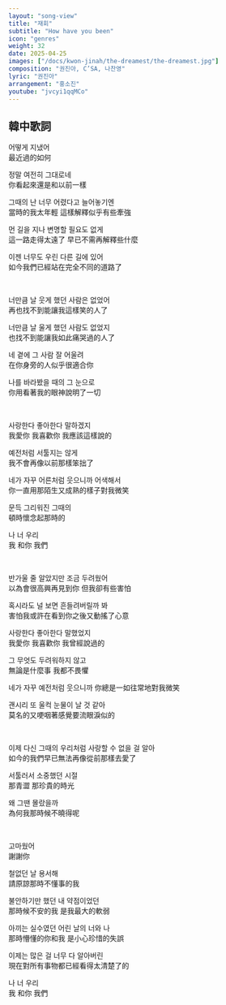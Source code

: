 ```yaml
---
layout: "song-view"
title: "재회"
subtitle: "How have you been"
icon: "genres"
weight: 32
date: 2025-04-25
images: ["/docs/kwon-jinah/the-dreamest/the-dreamest.jpg"]
composition: "권진아, C’SA, 나찬영"
lyric: "권진아"
arrangement: "홍소진"
youtube: "jvcyi1qqMCo"
---
```


## 韓中歌詞

어떻게 지냈어  
最近過的如何  

정말 여전히 그대로네  
你看起來還是和以前一樣  

그때의 난 너무 어렸다고 늘어놓기엔  
當時的我太年輕 這樣解釋似乎有些牽強  

먼 길을 지나 변명할 필요도 없게  
這一路走得太遠了 早已不需再解釋些什麼  

이젠 너무도 우린 다른 길에 있어  
如今我們已經站在完全不同的道路了

<br>

너만큼 날 웃게 했던 사람은 없었어  
再也找不到能讓我這樣笑的人了  

너만큼 날 울게 했던 사람도 없었지  
也找不到能讓我如此痛哭過的人了  

네 곁에 그 사람 잘 어울려  
在你身旁的人似乎很適合你  

나를 바라봤을 때의 그 눈으로  
你用看著我的眼神說明了一切  

<br>

사랑한다 좋아한다 말하겠지  
我愛你 我喜歡你 我應該這樣說的  

예전처럼 서툴지는 않게  
我不會再像以前那樣笨拙了  

네가 자꾸 어른처럼 웃으니까 어색해서  
你一直用那陌生又成熟的樣子對我微笑  

문득 그리워진 그때의  
頓時懷念起那時的  

나 너 우리  
我 和你 我們  

<br>

반가울 줄 알았지만 조금 두려웠어  
以為會很高興再見到你 但我卻有些害怕  

혹시라도 널 보면 흔들려버릴까 봐  
害怕我或許在看到你之後又動搖了心意  

사랑한다 좋아한다 말했었지  
我愛你 我喜歡你 我曾經說過的  

그 무엇도 두려워하지 않고  
無論是什麼事 我都不畏懼  

네가 자꾸 예전처럼 웃으니까 
你總是一如往常地對我微笑  

괜시리 또 울컥 눈물이 날 것 같아  
莫名的又哽咽著感覺要流眼淚似的  

<br>

이제 다신 그때의 우리처럼 사랑할 수 없을 걸 알아  
如今的我們早已無法再像從前那樣去愛了  

서툴러서 소중했던 시절  
那青澀 那珍貴的時光  

왜 그땐 몰랐을까  
為何我那時候不曉得呢  

<br>

고마웠어  
謝謝你  

철없던 날 용서해  
請原諒那時不懂事的我  

불안하기만 했던 내 약점이었던  
那時候不安的我 是我最大的軟弱  

아끼는 실수였던 어린 날의 너와 나  
那時懵懂的你和我 是小心珍惜的失誤  

이제는 많은 걸 너무 다 알아버린  
現在對所有事物都已經看得太清楚了的  

나 너 우리  
我 和你 我們  
